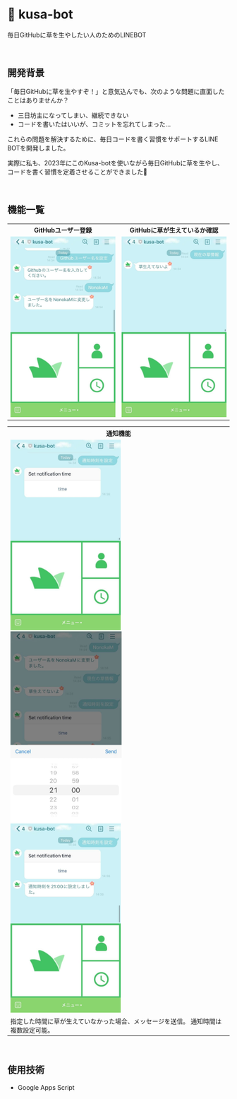 # 🌱 kusa-bot
毎日GitHubに草を生やしたい人のためのLINEBOT

<br />

## 開発背景
「毎日GitHubに草を生やすぞ！」と意気込んでも、次のような問題に直面したことはありませんか？

- 三日坊主になってしまい、継続できない
- コードを書いたはいいが、コミットを忘れてしまった…

これらの問題を解決するために、毎日コードを書く習慣をサポートするLINE BOTを開発しました。

実際に私も、2023年にこのKusa-botを使いながら毎日GitHubに草を生やし、  
コードを書く習慣を定着させることができました🌱

<br />

## 機能一覧

<table>
  <tr>
    <th>GitHubユーザー登録</th>
    <th>GitHubに草が生えているか確認</th>
  </tr>
  <tr>
    <td><img src="/images/user-register.jpg" style="width: 300px;"></td>
    <td><img src="/images/check-contributions.jpg" style="width: 300px;"></td>
  </tr>
</table>

<table>
  <tr>
    <th>通知機能</th>
  <tr />
  <tr>
    <td>
      <img src="/images/notification-1.jpg" style="width: 250px;">
      <img src="/images/notification-2.jpg" style="width: 252px;">
      <img src="/images/notification-3.jpg" style="width: 250px;">
    </td>
  </tr>
  <tr>
    <td>
      指定した時間に草が生えていなかった場合、メッセージを送信。
      通知時間は複数設定可能。
    </td>
  </tr>
</table>

<br />

## 使用技術

- Google Apps Script
